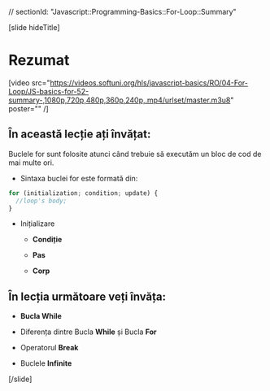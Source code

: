 // sectionId: "Javascript::Programming-Basics::For-Loop::Summary"

[slide hideTitle]
# Rezumat

[video src="https://videos.softuni.org/hls/javascript-basics/RO/04-For-Loop/JS-basics-for-52-summary-,1080p,720p,480p,360p,240p,.mp4/urlset/master.m3u8" poster="" /]

## În această lecție ați învățat:

Buclele for sunt folosite atunci când trebuie să executăm un bloc de cod de mai multe ori.

* Sintaxa buclei for este formată din:

``` js
for (initialization; condition; update) {
  //loop's body;
}
```

* Inițializare

    - **Condiție**

    - **Pas**

    - **Corp**

## În lecția următoare veți învăța:
   
- **Bucla While** 

- Diferența dintre Bucla **While** și Bucla **For**

- Operatorul **Break**

- Buclele **Infinite** 

[/slide]

